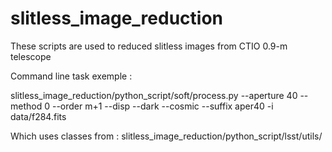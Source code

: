 # slitless_image_reduction
These scripts are used to reduced slitless images from CTIO 0.9-m telescope





Command line task exemple :

slitless_image_reduction/python_script/soft/process.py --aperture 40 --method 0 --order m+1 --disp --dark --cosmic --suffix aper40 -i data/f284.fits

Which uses classes from :
slitless_image_reduction/python_script/lsst/utils/